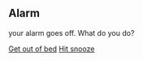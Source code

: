 ## Alarm

your alarm goes off. What do you do?

[Get out of bed](out-of-bed.md)
[Hit snooze](slept-in.md)
